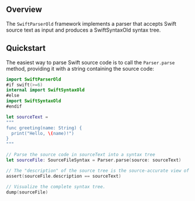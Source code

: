 ## Overview

The `SwiftParserOld` framework implements a parser that accepts Swift source text as input and produces a SwiftSyntaxOld syntax tree. 

## Quickstart

The easiest way to parse Swift source code is to call the `Parser.parse` method, providing it with a string containing the source code:

```swift
import SwiftParserOld
#if swift(>=6)
internal import SwiftSyntaxOld
#else
import SwiftSyntaxOld
#endif

let sourceText =
"""
func greeting(name: String) {
  print("Hello, \(name)!")
}
"""

// Parse the source code in sourceText into a syntax tree
let sourceFile: SourceFileSyntax = Parser.parse(source: sourceText)

// The "description" of the source tree is the source-accurate view of what was parsed.
assert(sourceFile.description == sourceText)

// Visualize the complete syntax tree.
dump(sourceFile)
```
